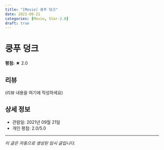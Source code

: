 ```yaml
---
title: "[Movie] 쿵푸 덩크"
date: 2021-09-21
categories: [Movie, Star-2.0]
draft: true
---
```


# 쿵푸 덩크

**평점:** ★ 2.0

## 리뷰

(리뷰 내용을 여기에 작성하세요)

## 상세 정보

- 관람일: 2021년 09월 21일
- 개인 평점: 2.0/5.0

---

*이 글은 자동으로 생성된 임시 글입니다.*
